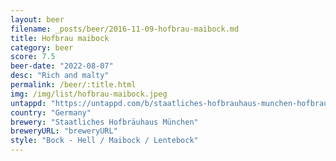 ```yaml
---
layout: beer
filename: _posts/beer/2016-11-09-hofbrau-maibock.md
title: Hofbrau maibock
category: beer
score: 7.5
beer-date: "2022-08-07"
desc: "Rich and malty"
permalink: /beer/:title.html
img: /img/list/hofbrau-maibock.jpeg
untappd: "https://untappd.com/b/staatliches-hofbrauhaus-munchen-hofbrau-maibock/20290"
country: "Germany"
brewery: "Staatliches Hofbräuhaus München"
breweryURL: "breweryURL"
style: "Bock - Hell / Maibock / Lentebock"
---
```

